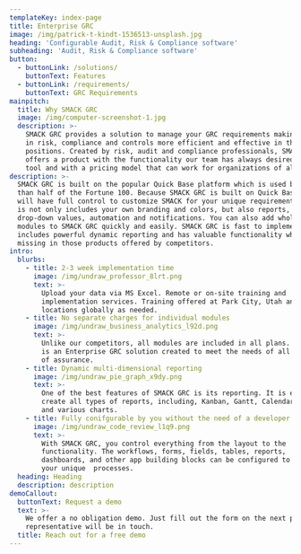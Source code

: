 ```yaml
---
templateKey: index-page
title: Enterprise GRC
image: /img/patrick-t-kindt-1536513-unsplash.jpg
heading: 'Configurable Audit, Risk & Compliance software'
subheading: 'Audit, Risk & Compliance software'
button:
  - buttonLink: /solutions/
    buttonText: Features
  - buttonLink: /requirements/
    buttonText: GRC Requirements
mainpitch:
  title: Why SMACK GRC
  image: /img/computer-screenshot-1.jpg
  description: >-
    SMACK GRC provides a solution to manage your GRC requirements making those
    in risk, compliance and controls more efficient and effective in their
    positions. Created by risk, audit and compliance professionals, SMACK GRC
    offers a product with the functionality our team has always desired in a GRC
    tool and with a pricing model that can work for organizations of all sizes. 
description: >-
  SMACK GRC is built on the popular Quick Base platform which is used by more
  than half of the Fortune 100. Because SMACK GRC is built on Quick Base, you
  will have full control to customize SMACK for your unique requirements. This
  is not only includes your own branding and colors, but also reports, fields,
  drop-down values, automation and notifications. You can also add whole new
  modules to SMACK GRC quickly and easily. SMACK GRC is fast to implement,
  includes powerful dynamic reporting and has valuable functionality which
  missing in those products offered by competitors.
intro:
  blurbs:
    - title: 2-3 week implementation time
      image: /img/undraw_professor_8lrt.png
      text: >-
        Upload your data via MS Excel. Remote or on-site training and
        implementation services. Training offered at Park City, Utah and other
        locations globally as needed.
    - title: No separate charges for individual modules
      image: /img/undraw_business_analytics_l92d.png
      text: >-
        Unlike our competitors, all modules are included in all plans. SMACK GRC
        is an Enterprise GRC solution created to meet the needs of all 3 lines
        of assurance.
    - title: Dynamic multi-dimensional reporting
      image: /img/undraw_pie_graph_x9dy.png
      text: >-
        One of the best features of SMACK GRC is its reporting. It is easy to
        create all types of reports, including, Kanban, Gantt, Calendar, Map,
        and various charts.
    - title: Fully conifgurable by you without the need of a developer
      image: /img/undraw_code_review_l1q9.png
      text: >-
        With SMACK GRC, you control everything from the layout to the
        functionality. The workflows, forms, fields, tables, reports,
        dashboards, and other app building blocks can be configured to match
        your unique  processes.
  heading: Heading
  description: description
demoCallout:
  buttonText: Request a demo
  text: >-
    We offer a no obligation demo. Just fill out the form on the next page and a
    representative will be in touch.
  title: Reach out for a free demo
---
```


